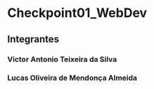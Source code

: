 # Checkpoint01_WebDev
## Integrantes
### Victor Antonio Teixeira da Silva
### Lucas Oliveira de Mendonça Almeida
